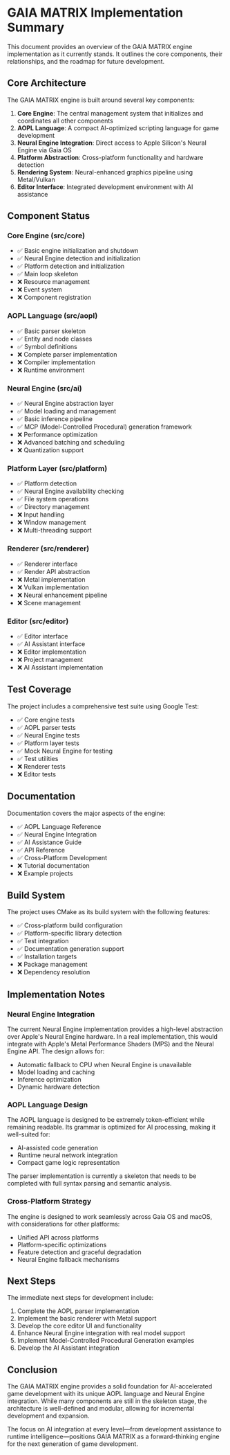 # GAIA MATRIX Implementation Summary

This document provides an overview of the GAIA MATRIX engine implementation as it currently stands. It outlines the core components, their relationships, and the roadmap for future development.

## Core Architecture

The GAIA MATRIX engine is built around several key components:

1. **Core Engine**: The central management system that initializes and coordinates all other components
2. **AOPL Language**: A compact AI-optimized scripting language for game development
3. **Neural Engine Integration**: Direct access to Apple Silicon's Neural Engine via Gaia OS
4. **Platform Abstraction**: Cross-platform functionality and hardware detection
5. **Rendering System**: Neural-enhanced graphics pipeline using Metal/Vulkan
6. **Editor Interface**: Integrated development environment with AI assistance

## Component Status

### Core Engine (src/core)
- ✅ Basic engine initialization and shutdown
- ✅ Neural Engine detection and initialization
- ✅ Platform detection and initialization
- ✅ Main loop skeleton
- ❌ Resource management
- ❌ Event system
- ❌ Component registration

### AOPL Language (src/aopl)
- ✅ Basic parser skeleton
- ✅ Entity and node classes
- ✅ Symbol definitions
- ❌ Complete parser implementation
- ❌ Compiler implementation
- ❌ Runtime environment

### Neural Engine (src/ai)
- ✅ Neural Engine abstraction layer
- ✅ Model loading and management
- ✅ Basic inference pipeline
- ✅ MCP (Model-Controlled Procedural) generation framework
- ❌ Performance optimization
- ❌ Advanced batching and scheduling
- ❌ Quantization support

### Platform Layer (src/platform)
- ✅ Platform detection
- ✅ Neural Engine availability checking
- ✅ File system operations
- ✅ Directory management
- ❌ Input handling
- ❌ Window management
- ❌ Multi-threading support

### Renderer (src/renderer)
- ✅ Renderer interface
- ✅ Render API abstraction
- ❌ Metal implementation
- ❌ Vulkan implementation
- ❌ Neural enhancement pipeline
- ❌ Scene management

### Editor (src/editor)
- ✅ Editor interface
- ✅ AI Assistant interface
- ❌ Editor implementation
- ❌ Project management
- ❌ AI Assistant implementation

## Test Coverage

The project includes a comprehensive test suite using Google Test:

- ✅ Core engine tests
- ✅ AOPL parser tests
- ✅ Neural Engine tests
- ✅ Platform layer tests
- ✅ Mock Neural Engine for testing
- ✅ Test utilities
- ❌ Renderer tests
- ❌ Editor tests

## Documentation

Documentation covers the major aspects of the engine:

- ✅ AOPL Language Reference
- ✅ Neural Engine Integration
- ✅ AI Assistance Guide
- ✅ API Reference
- ✅ Cross-Platform Development
- ❌ Tutorial documentation
- ❌ Example projects

## Build System

The project uses CMake as its build system with the following features:

- ✅ Cross-platform build configuration
- ✅ Platform-specific library detection
- ✅ Test integration
- ✅ Documentation generation support
- ✅ Installation targets
- ❌ Package management
- ❌ Dependency resolution

## Implementation Notes

### Neural Engine Integration

The current Neural Engine implementation provides a high-level abstraction over Apple's Neural Engine hardware. In a real implementation, this would integrate with Apple's Metal Performance Shaders (MPS) and the Neural Engine API. The design allows for:

- Automatic fallback to CPU when Neural Engine is unavailable
- Model loading and caching
- Inference optimization
- Dynamic hardware detection

### AOPL Language Design

The AOPL language is designed to be extremely token-efficient while remaining readable. Its grammar is optimized for AI processing, making it well-suited for:

- AI-assisted code generation
- Runtime neural network integration
- Compact game logic representation

The parser implementation is currently a skeleton that needs to be completed with full syntax parsing and semantic analysis.

### Cross-Platform Strategy

The engine is designed to work seamlessly across Gaia OS and macOS, with considerations for other platforms:

- Unified API across platforms
- Platform-specific optimizations
- Feature detection and graceful degradation
- Neural Engine fallback mechanisms

## Next Steps

The immediate next steps for development include:

1. Complete the AOPL parser implementation
2. Implement the basic renderer with Metal support
3. Develop the core editor UI and functionality
4. Enhance Neural Engine integration with real model support
5. Implement Model-Controlled Procedural Generation examples
6. Develop the AI Assistant integration

## Conclusion

The GAIA MATRIX engine provides a solid foundation for AI-accelerated game development with its unique AOPL language and Neural Engine integration. While many components are still in the skeleton stage, the architecture is well-defined and modular, allowing for incremental development and expansion.

The focus on AI integration at every level—from development assistance to runtime intelligence—positions GAIA MATRIX as a forward-thinking engine for the next generation of game development.